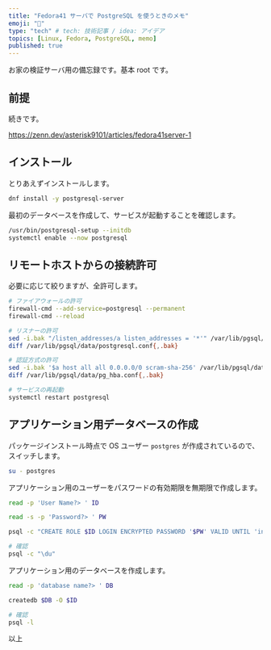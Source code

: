 ```yaml
---
title: "Fedora41 サーバで PostgreSQL を使うときのメモ"
emoji: "🐘"
type: "tech" # tech: 技術記事 / idea: アイデア
topics: [Linux, Fedora, PostgreSQL, memo]
published: true
---
```


お家の検証サーバ用の備忘録です。基本 root です。

## 前提

続きです。

<https://zenn.dev/asterisk9101/articles/fedora41server-1>

## インストール

とりあえずインストールします。

```bash
dnf install -y postgresql-server
```

最初のデータベースを作成して、サービスが起動することを確認します。

```bash
/usr/bin/postgresql-setup --initdb
systemctl enable --now postgresql
```

## リモートホストからの接続許可

必要に応じて絞りますが、全許可します。

```bash
# ファイアウォールの許可
firewall-cmd --add-service=postgresql --permanent
firewall-cmd --reload

# リスナーの許可
sed -i.bak "/listen_addresses/a listen_addresses = '*'" /var/lib/pgsql/data/postgresql.conf
diff /var/lib/pgsql/data/postgresql.conf{,.bak}

# 認証方式の許可
sed -i.bak '$a host all all 0.0.0.0/0 scram-sha-256' /var/lib/pgsql/data/pg_hba.conf
diff /var/lib/pgsql/data/pg_hba.conf{,.bak}

# サービスの再起動
systemctl restart postgresql
```

## アプリケーション用データベースの作成

パッケージインストール時点で OS ユーザー `postgres` が作成されているので、スイッチします。

```bash
su - postgres
```

アプリケーション用のユーザーをパスワードの有効期限を無期限で作成します。

```bash
read -p 'User Name?> ' ID
```

```bash
read -s -p 'Password?> ' PW
```

```bash
psql -c "CREATE ROLE $ID LOGIN ENCRYPTED PASSWORD '$PW' VALID UNTIL 'infinity';"

# 確認
psql -c "\du"
```

アプリケーション用のデータベースを作成します。

```bash
read -p 'database name?> ' DB
```

```bash
createdb $DB -O $ID

# 確認
psql -l
```

以上
